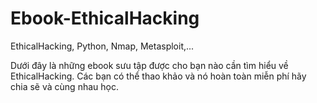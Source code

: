 # Ebook-EthicalHacking
EthicalHacking, Python, Nmap, Metasploit,...

Dưới đây là những ebook sưu tập được cho bạn nào cần tìm hiểu về EthicalHacking.
Các bạn có thể thao khảo và nó hoàn toàn miễn phí hãy chia sẽ và cùng nhau học.
